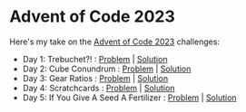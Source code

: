 # Advent of Code 2023

Here's my take on the [Advent of Code 2023](https://adventofcode.com/) challenges:

- Day 1: Trebuchet?! : [Problem](https://adventofcode.com/2023/day/1) | [Solution](solutions/day-1/solution.js)
- Day 2: Cube Conundrum : [Problem](https://adventofcode.com/2023/day/2) | [Solution](solutions/day-2/solution.js)
- Day 3: Gear Ratios : [Problem](https://adventofcode.com/2023/day/3) | [Solution](solutions/day-3/solution.js)
- Day 4: Scratchcards : [Problem](https://adventofcode.com/2023/day/4) | [Solution](solutions/day-4/solution.js)
- Day 5: If You Give A Seed A Fertilizer : [Problem](https://adventofcode.com/2023/day/5) | [Solution](solutions/day-5/solution.js)